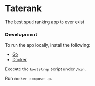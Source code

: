 # Taterank

The best spud ranking app to ever exist

### Development

To run the app locally, install the following:

- [Go](https://go.dev/)
- [Docker](https://www.docker.com/products/docker-desktop/)

Execute the `bootstrap` script under `/bin`.

Run `docker compose up`.
